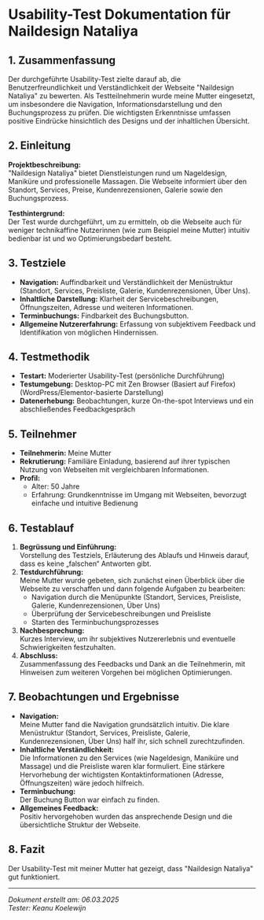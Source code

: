 # Usability-Test Dokumentation für Naildesign Nataliya

## 1. Zusammenfassung
Der durchgeführte Usability-Test zielte darauf ab, die Benutzerfreundlichkeit und Verständlichkeit der Webseite "Naildesign Nataliya" zu bewerten. Als Testteilnehmerin wurde meine Mutter eingesetzt, um insbesondere die Navigation, Informationsdarstellung und den Buchungsprozess zu prüfen. Die wichtigsten Erkenntnisse umfassen positive Eindrücke hinsichtlich des Designs und der inhaltlichen Übersicht.

## 2. Einleitung
**Projektbeschreibung:**  
"Naildesign Nataliya" bietet Dienstleistungen rund um Nageldesign, Maniküre und professionelle Massagen. Die Webseite informiert über den Standort, Services, Preise, Kundenrezensionen, Galerie sowie den Buchungsprozess.

**Testhintergrund:**  
Der Test wurde durchgeführt, um zu ermitteln, ob die Webseite auch für weniger technikaffine Nutzerinnen (wie zum Beispiel meine Mutter) intuitiv bedienbar ist und wo Optimierungsbedarf besteht.

## 3. Testziele
- **Navigation:** Auffindbarkeit und Verständlichkeit der Menüstruktur (Standort, Services, Preisliste, Galerie, Kundenrezensionen, Über Uns).
- **Inhaltliche Darstellung:** Klarheit der Servicebeschreibungen, Öffnungszeiten, Adresse und weiteren Informationen.
- **Terminbuchungs:** Findbarkeit des Buchungsbutton.
- **Allgemeine Nutzererfahrung:** Erfassung von subjektivem Feedback und Identifikation von möglichen Hindernissen.

## 4. Testmethodik
- **Testart:** Moderierter Usability-Test (persönliche Durchführung)
- **Testumgebung:** Desktop-PC mit Zen Browser (Basiert auf Firefox) (WordPress/Elementor-basierte Darstellung)
- **Datenerhebung:** Beobachtungen, kurze On-the-spot Interviews und ein abschließendes Feedbackgespräch

## 5. Teilnehmer
- **Teilnehmerin:** Meine Mutter
- **Rekrutierung:** Familiäre Einladung, basierend auf ihrer typischen Nutzung von Webseiten mit vergleichbaren Informationen.
- **Profil:**  
  - Alter: 50 Jahre  
  - Erfahrung: Grundkenntnisse im Umgang mit Webseiten, bevorzugt einfache und intuitive Bedienung

## 6. Testablauf
1. **Begrüssung und Einführung:**  
   Vorstellung des Testziels, Erläuterung des Ablaufs und Hinweis darauf, dass es keine „falschen“ Antworten gibt.
2. **Testdurchführung:**  
   Meine Mutter wurde gebeten, sich zunächst einen Überblick über die Webseite zu verschaffen und dann folgende Aufgaben zu bearbeiten:
   - Navigation durch die Menüpunkte (Standort, Services, Preisliste, Galerie, Kundenrezensionen, Über Uns)
   - Überprüfung der Servicebeschreibungen und Preisliste
   - Starten des Terminbuchungsprozesses
3. **Nachbesprechung:**  
   Kurzes Interview, um ihr subjektives Nutzererlebnis und eventuelle Schwierigkeiten festzuhalten.
4. **Abschluss:**  
   Zusammenfassung des Feedbacks und Dank an die Teilnehmerin, mit Hinweisen zum weiteren Vorgehen bei möglichen Optimierungen.

## 7. Beobachtungen und Ergebnisse
- **Navigation:**  
  Meine Mutter fand die Navigation grundsätzlich intuitiv. Die klare Menüstruktur (Standort, Services, Preisliste, Galerie, Kundenrezensionen, Über Uns) half ihr, sich schnell zurechtzufinden.
- **Inhaltliche Verständlichkeit:**  
  Die Informationen zu den Services (wie Nageldesign, Maniküre und Massage) und die Preisliste waren klar formuliert. Eine stärkere Hervorhebung der wichtigsten Kontaktinformationen (Adresse, Öffnungszeiten) wäre jedoch hilfreich.
- **Terminbuchung:**  
  Der Buchung Button war einfach zu finden.
- **Allgemeines Feedback:**  
  Positiv hervorgehoben wurden das ansprechende Design und die übersichtliche Struktur der Webseite.

## 8. Fazit
Der Usability-Test mit meiner Mutter hat gezeigt, dass "Naildesign Nataliya" gut funktioniert.

---

*Dokument erstellt am: 06.03.2025*  
*Tester: Keanu Koelewijn*
